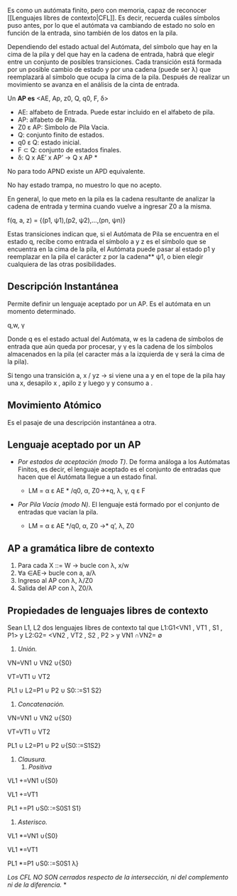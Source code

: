Es como un autómata finito, pero con memoria, capaz de reconocer [[Lenguajes libres de contexto|CFL]].  Es decir, recuerda cuáles símbolos puso antes, por lo que el autómata va cambiando de estado no solo en función de la entrada, sino también de los datos en la pila.

Dependiendo del estado actual del Autómata, del símbolo que hay en la cima de la pila y del que hay en la cadena de entrada, habrá que elegir entre un conjunto de posibles transiciones. Cada transición está formada por un posible cambio de estado y por una cadena (puede ser λ) que reemplazará al símbolo que ocupa la cima de la pila. Después de realizar un movimiento se avanza en el análisis de la cinta de entrada.

Un **AP es** <AE, Ap, z0, Q, q0, F, δ>

- AE: alfabeto de Entrada. Puede estar incluido en el alfabeto de pila. 
- AP: alfabeto de Pila. 
- Z0 ε AP: Simbolo de Pila Vacia.
- Q: conjunto finito de estados. 
- q0 ε Q: estado inicial. 
- F ⊂ Q: conjunto de estados finales. 
- δ: Q x AE’ x AP’ → Q x AP    \*

No para todo APND existe un APD equivalente. 

No hay estado trampa, no muestro lo que no acepto.

En general, lo que meto en la pila es la cadena resultante de analizar la cadena de entrada y termina cuando vuelve a ingresar Z0 a la misma.

f(q, a, z) = {(p1, ψ1),(p2, ψ2),...,(pn, ψn)} 

Estas transiciones indican que, si el Autómata de Pila se encuentra en el estado q, recibe como entrada el símbolo a y z es el símbolo que se encuentra en la cima de la pila, el Autómata puede pasar al estado p1 y reemplazar en la pila el carácter z por la cadena** ψ1, o bien elegir cualquiera de las otras posibilidades.

## **Descripción Instantánea** 
Permite definir un lenguaje aceptado por un AP. Es el autómata en un momento determinado.

q,w, γ

Donde q es el estado actual del Autómata, w es la cadena de símbolos de entrada que aún queda por procesar, y γ es la cadena de los símbolos almacenados en la pila (el caracter más a la izquierda de γ será la cima de la pila).

Si tengo una transición a, x / yz →  si viene una a y en el tope de la pila hay una x, desapilo x , apilo z y luego y y consumo a .

## **Movimiento Atómico** 
Es el pasaje de una descripción instantánea a otra.

## **Lenguaje aceptado por un AP**
- *Por estados de aceptación (modo T)*. De forma análoga a los Autómatas Finitos, es decir, el lenguaje aceptado es el conjunto de entradas que hacen que el Autómata llegue a un estado final.
  - LM = α ε AE   \* /q0, α, Z0→\*q,  λ,  γ,  q ε F 

- *Por Pila Vacía (modo N)*. El lenguaje está formado por el conjunto de entradas que vacían la pila.
  - LM = α ε AE   \*/q0, α, Z0 →\* q’,  λ,  Z0  

## **AP a gramática libre de contexto**
1. Para cada X ::= W →    bucle con λ, x/w
1. ∀a ∈AE→ bucle con a, a/λ
1. Ingreso al AP con λ,  λ/Z0
1. Salida del AP con λ,  Z0/λ

## **Propiedades de lenguajes libres de contexto**
Sean L1,  L2 dos lenguajes libres de contexto tal que L1:G1<VN1 ,  VT1 ,  S1 ,  P1> y L2:G2= <VN2 ,  VT2 ,  S2 ,  P2 >   y     VN1 ∩VN2= ∅

1. *Unión.* 

VN=VN1 ∪ VN2 ∪{S0} 

VT=VT1 ∪  VT2

PL1 ∪  L2=P1 ∪ P2 ∪  S0∷=S1  S2} 

1. *Concatenación.*

VN=VN1 ∪ VN2 ∪{S0} 

VT=VT1 ∪  VT2

PL1 ∪  L2=P1 ∪ P2 ∪{S0∷=S1S2}

1. *Clausura.*
   1. *Positiva*

VL1 +=VN1 ∪{S0} 

VL1   +=VT1

PL1   +=P1 ∪S0∷=S0S1  S1}

1. *Asterisco.*

VL1 \*=VN1 ∪{S0} 

VL1    \*=VT1

PL1   \*=P1 ∪S0∷=S0S1  λ}

*Los CFL NO SON cerrados respecto de la intersección, ni del complemento ni de la diferencia.* 
\*
